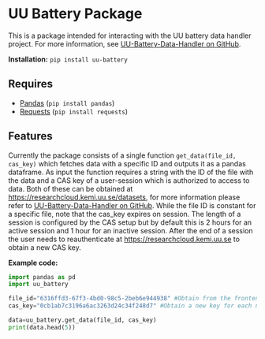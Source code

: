 # UU Battery Package
This is a package intended for interacting with the UU battery data handler project. For more information, see [UU-Battery-Data-Handler on GitHub]("https://github.com/fabianwilson/UU-Battery-Data-Handler").

**Installation:** `pip install uu-battery`

## Requires
- [Pandas]("https://pandas.pydata.org/") (`pip install pandas`)
- [Requests]("https://requests.readthedocs.io/en/latest/") (`pip install requests`)
## Features
Currently the package consists of a single function `get_data(file_id, cas_key)` which fetches data with a specific ID and outputs it as a pandas dataframe. As input the function requires a string with the ID of the file with the data and a CAS key of a user-session which is authorized to access to data. Both of these can be obtained at https://researchcloud.kemi.uu.se/datasets, for more information please refer to [UU-Battery-Data-Handler on GitHub]("https://github.com/fabianwilson/UU-Battery-Data-Handler"). While the file ID is constant for a specific file, note that the cas_key expires on session. The length of a session is configured by the CAS setup but by default this is 2 hours for an active session and 1 hour for an inactive session. After the end of a session the user needs to reauthenticate at https://researchcloud.kemi.uu.se to obtain a new CAS key.

**Example code:**
```python
import pandas as pd
import uu_battery

file_id="6316ffd3-67f3-4bd0-98c5-2beb6e944938" #Obtain from the frontend
cas_key="0cb1ab7c3196a6ac3263d24c34f248d7" #Obtain a new key for each new session

data=uu_battery.get_data(file_id, cas_key)
print(data.head(5))
```